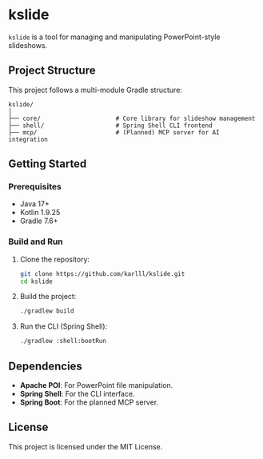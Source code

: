 # kslide

`kslide` is a tool for managing and manipulating PowerPoint-style slideshows.

## Project Structure

This project follows a multi-module Gradle structure:

```
kslide/
│
├── core/                     # Core library for slideshow management
├── shell/                    # Spring Shell CLI frontend
├── mcp/                      # (Planned) MCP server for AI integration
```
## Getting Started

### Prerequisites
- Java 17+
- Kotlin 1.9.25
- Gradle 7.6+

### Build and Run

1. Clone the repository:
   ```bash
   git clone https://github.com/karlll/kslide.git
   cd kslide
   ```

2. Build the project:
   ```bash
   ./gradlew build
   ```

3. Run the CLI (Spring Shell):
   ```bash
   ./gradlew :shell:bootRun
   ```

## Dependencies

- **Apache POI**: For PowerPoint file manipulation.
- **Spring Shell**: For the CLI interface.
- **Spring Boot**: For the planned MCP server.

## License

This project is licensed under the MIT License. 
